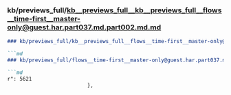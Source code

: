 ### kb/previews_full/kb__previews_full__kb__previews_full__flows__time-first__master-only@guest.har.part037.md.part002.md.md

```md
### kb/previews_full/kb__previews_full__flows__time-first__master-only@guest.har.part037.md.part002.md

```md
### kb/previews_full/flows__time-first__master-only@guest.har.part037.md (part 002)

```md
r": 5621
                          },
                         
```

```

```

```
